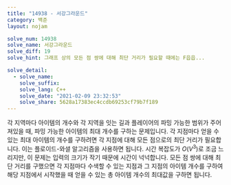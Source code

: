 ```yaml
---
title: "14938 - 서강그라운드"
category: 백준
layout: nojam

solve_num: 14938
solve_name: 서강그라운드
solve_diff: 19
solve_hint: 그래프 상의 모든 점 쌍에 대해 최단 거리가 필요할 때에는 F읍읍...

solve_detail:
  - solve_name:
    solve_suffix:
    solve_lang: C++
    solve_date: "2021-02-09 23:32:53"
    solve_share: 5628a17383ec4ccdb69253cf79b7f189
---
```


각 지역마다 아이템의 개수와 각 지역을 잇는 길과 플레이어의 파밍 가능한 범위가 주어져있을 때, 파밍 가능한 아이템의 최대 개수를 구하는 문제입니다. 각 지점마다 얻을 수 있는 최대 아이템의 개수를 구하려면 각 지점에 대해 모든 점으로의 최단 거리가 필요합니다. 이는 플로이드-와셜 알고리즘을 사용하면 됩니다. 시간 복잡도가 $O(V^3)$로 조금 느리지만, 이 문제는 입력의 크기가 작기 때문에 시간이 넉넉합니다. 모든 점 쌍에 대해 최단 거리를 구했으면 각 지점마다 수색할 수 있는 지점과 그 지점의 아이템 개수를 구하여 해당 지점에서 시작했을 때 얻을 수 있는 총 아이템 개수의 최대값을 구하면 됩니다.
